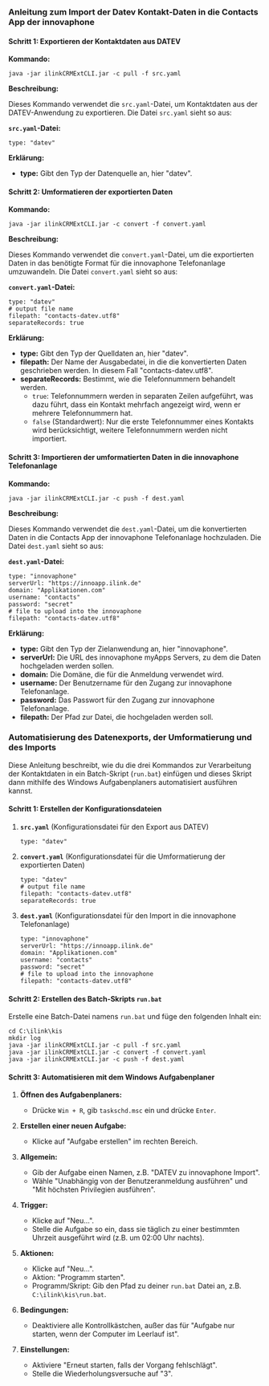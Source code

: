 
### Anleitung zum Import der Datev Kontakt-Daten in die Contacts App der innovaphone

#### **Schritt 1: Exportieren der Kontaktdaten aus DATEV**

**Kommando:**

```
java -jar ilinkCRMExtCLI.jar -c pull -f src.yaml
```

**Beschreibung:**

Dieses Kommando verwendet die `src.yaml`-Datei, um Kontaktdaten aus der DATEV-Anwendung zu exportieren. Die Datei `src.yaml` sieht so aus:

**`src.yaml`-Datei:**

```
type: "datev"
```

**Erklärung:**

- **type:** Gibt den Typ der Datenquelle an, hier "datev".

#### **Schritt 2: Umformatieren der exportierten Daten**

**Kommando:**

```
java -jar ilinkCRMExtCLI.jar -c convert -f convert.yaml
```

**Beschreibung:**

Dieses Kommando verwendet die `convert.yaml`-Datei, um die exportierten Daten in das benötigte Format für die innovaphone Telefonanlage umzuwandeln. Die Datei `convert.yaml` sieht so aus:

**`convert.yaml`-Datei:**

```
type: "datev"
# output file name
filepath: "contacts-datev.utf8"
separateRecords: true
```

**Erklärung:**

- **type:** Gibt den Typ der Quelldaten an, hier "datev".
- **filepath:** Der Name der Ausgabedatei, in die die konvertierten Daten geschrieben werden. In diesem Fall "contacts-datev.utf8".
- **separateRecords:** Bestimmt, wie die Telefonnummern behandelt werden.
  - `true`: Telefonnummern werden in separaten Zeilen aufgeführt, was dazu führt, dass ein Kontakt mehrfach angezeigt wird, wenn er mehrere Telefonnummern hat.
  - `false` (Standardwert): Nur die erste Telefonnummer eines Kontakts wird berücksichtigt, weitere Telefonnummern werden nicht importiert.

#### **Schritt 3: Importieren der umformatierten Daten in die innovaphone Telefonanlage**

**Kommando:**

```
java -jar ilinkCRMExtCLI.jar -c push -f dest.yaml
```

**Beschreibung:**

Dieses Kommando verwendet die `dest.yaml`-Datei, um die konvertierten Daten in die Contacts App der innovaphone Telefonanlage hochzuladen. Die Datei `dest.yaml` sieht so aus:

**`dest.yaml`-Datei:**

```
type: "innovaphone"
serverUrl: "https://innoapp.ilink.de"
domain: "Applikationen.com"
username: "contacts"
password: "secret"
# file to upload into the innovaphone
filepath: "contacts-datev.utf8"
```

**Erklärung:**

- **type:** Gibt den Typ der Zielanwendung an, hier "innovaphone".
- **serverUrl:** Die URL des innovaphone myApps Servers, zu dem die Daten hochgeladen werden sollen.
- **domain:** Die Domäne, die für die Anmeldung verwendet wird.
- **username:** Der Benutzername für den Zugang zur innovaphone Telefonanlage.
- **password:** Das Passwort für den Zugang zur innovaphone Telefonanlage.
- **filepath:** Der Pfad zur Datei, die hochgeladen werden soll.

### Automatisierung des Datenexports, der Umformatierung und des Imports

Diese Anleitung beschreibt, wie du die drei Kommandos zur Verarbeitung der Kontaktdaten in ein Batch-Skript (`run.bat`) einfügen und dieses Skript dann mithilfe des Windows Aufgabenplaners automatisiert ausführen kannst.

#### **Schritt 1: Erstellen der Konfigurationsdateien**

1. **`src.yaml`** (Konfigurationsdatei für den Export aus DATEV)

   ```
   type: "datev"
   ```

2. **`convert.yaml`** (Konfigurationsdatei für die Umformatierung der exportierten Daten)

   ```
   type: "datev"
   # output file name
   filepath: "contacts-datev.utf8"
   separateRecords: true
   ```

3. **`dest.yaml`** (Konfigurationsdatei für den Import in die innovaphone Telefonanlage)

   ```
   type: "innovaphone"
   serverUrl: "https://innoapp.ilink.de"
   domain: "Applikationen.com"
   username: "contacts"
   password: "secret"
   # file to upload into the innovaphone
   filepath: "contacts-datev.utf8"
   ```

#### **Schritt 2: Erstellen des Batch-Skripts `run.bat`**

Erstelle eine Batch-Datei namens `run.bat` und füge den folgenden Inhalt ein:

```
cd C:\ilink\kis
mkdir log
java -jar ilinkCRMExtCLI.jar -c pull -f src.yaml
java -jar ilinkCRMExtCLI.jar -c convert -f convert.yaml
java -jar ilinkCRMExtCLI.jar -c push -f dest.yaml
```

#### **Schritt 3: Automatisieren mit dem Windows Aufgabenplaner**

1. **Öffnen des Aufgabenplaners:**
   - Drücke `Win + R`, gib `taskschd.msc` ein und drücke `Enter`.

2. **Erstellen einer neuen Aufgabe:**
   - Klicke auf "Aufgabe erstellen" im rechten Bereich.

3. **Allgemein:**
   - Gib der Aufgabe einen Namen, z.B. "DATEV zu innovaphone Import".
   - Wähle "Unabhängig von der Benutzeranmeldung ausführen" und "Mit höchsten Privilegien ausführen".

4. **Trigger:**
   - Klicke auf "Neu...".
   - Stelle die Aufgabe so ein, dass sie täglich zu einer bestimmten Uhrzeit ausgeführt wird (z.B. um 02:00 Uhr nachts).

5. **Aktionen:**
   - Klicke auf "Neu...".
   - Aktion: "Programm starten".
   - Programm/Skript: Gib den Pfad zu deiner `run.bat` Datei an, z.B. `C:\ilink\kis\run.bat`.

6. **Bedingungen:**
   - Deaktiviere alle Kontrollkästchen, außer das für "Aufgabe nur starten, wenn der Computer im Leerlauf ist".

7. **Einstellungen:**
   - Aktiviere "Erneut starten, falls der Vorgang fehlschlägt".
   - Stelle die Wiederholungsversuche auf "3".
